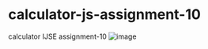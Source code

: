 # calculator-js-assignment-10
calculator IJSE assignment-10 
![image](https://github.com/Dilshan7542/calculator-js-assignment-10/assets/90984625/a630bc58-15ee-4754-a8fe-cf87f26e0148)

